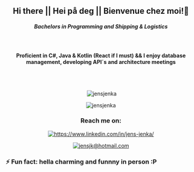 <h2 align="center"> Hi there || Hei på deg || Bienvenue chez moi!👋 </h2>

<h5 align="center"><em> Bachelors in Programming and Shipping & Logistics </em></h5><br>
<h4 align="center"> Proficient in C#, Java & Kotlin (React if I must) && I enjoy database management, developing API´s and architecture meetings</h4>

<br>
<br>
    
<p align="center">&nbsp;<img src="https://github-readme-stats.vercel.app/api?username=jensjenka&show_icons=true&bg_color=ffffff" alt="jensjenka" /></p>

        

<p align="center"><img src="https://github-readme-stats.vercel.app/api/top-langs?username=jensjenka&show_icons=true&locale=en&langs_count=8&bg_color=ffffff" alt="jensjenka" /> </p>

        
        
<h3 align="center">Reach me on:</h3>
<p align="center">
    <a href="https://www.linkedin.com/in/jens-jenka/" target="blank"><img align="center"
            src="https://img.shields.io/badge/LinkedIn-0077B5?style=for-the-badge&logo=linkedin&logoColor=white"
            alt="https://www.linkedin.com/in/jens-jenka/" /></a>
    <p align="center">
        <a href="mailto:jensjk@hotmail.com" target="blank"><img align="center"
                src="https://img.shields.io/badge/Gmail-D14836?style=for-the-badge&logo=gmail&logoColor=white"
                alt="jensjk@hotmail.com" /></a>
    </p>



### ⚡ Fun fact: hella charming and funnny in person :P
